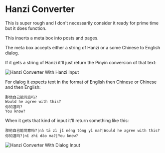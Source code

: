 # Hanzi Converter

This is super rough and I don't necessarily consider it ready for prime time but it does function.

This inserts a meta box into posts and pages.

The meta box accepts either a string of Hanzi or a some Chinese to English dialog.

If it gets a string of Hanzi it'll just return the Pinyin conversion of that text:

![Hanzi Converter With Hanzi Input](https://methnen-dropshare.s3.amazonaws.com/pb-JrAFQrmUL3.png)

For dialog it expects text in the format of English then Chinese or Chinese and then English:

```
那他自己能同意吗?
Would he agree with this?
你知道吗?
You know?
```

When it gets that kind of input it'll return something like this:

```
那他自己能同意吗?|nà tā zì jǐ néng tóng yì ma?|Would he agree with this?
你知道吗?|nǐ zhī dào ma?|You know?

```

![Hanzi Converter With Dialog Input](https://methnen-dropshare.s3.amazonaws.com/pb-JrAFQrmUL3.png)